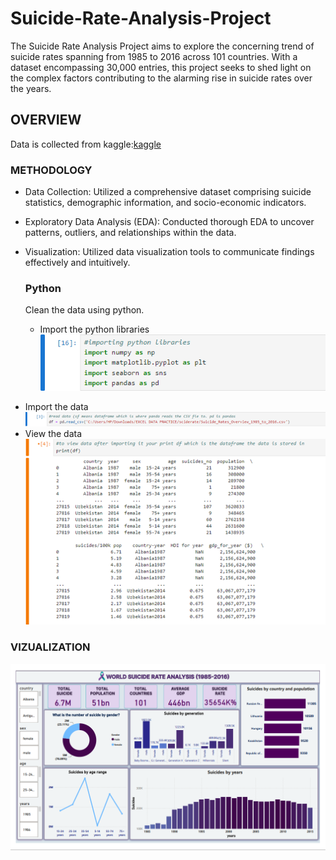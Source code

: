 # Suicide-Rate-Analysis-Project
The Suicide Rate Analysis Project aims to explore the concerning trend of suicide rates spanning from 1985 to 2016 across 101 countries. With a dataset encompassing 30,000 entries, this project seeks to shed light on the complex factors contributing to the alarming rise in suicide rates over the years.

## OVERVIEW
Data is collected from kaggle:[kaggle](https://www.kaggle.com/datasets/russellyates88/suicide-rates-overview-1985-to-2016)

### METHODOLOGY
+ Data Collection: Utilized a comprehensive dataset comprising suicide statistics, demographic information, and socio-economic indicators.
+ Exploratory Data Analysis (EDA): Conducted thorough EDA to uncover patterns, outliers, and relationships within the data.
+ Visualization: Utilized data visualization tools to communicate findings effectively and intuitively.

  ### Python
  Clean the data using python. 
  - Import the python libraries
  ![Import Libraries](https://github.com/Pinnie232/Suicide-Rate-Analysis-Project/blob/main/Images/CleanPython1.png)
 - Import the data
   ![Import the data](https://github.com/Pinnie232/Suicide-Rate-Analysis-Project/blob/main/Images/importthedata.png)
 - View the data
   ![View the data](https://github.com/Pinnie232/Suicide-Rate-Analysis-Project/blob/main/Images/viewthedata.png)
   
 


### VIZUALIZATION
![Vizualization](https://github.com/Pinnie232/Suicide-Rate-Analysis-Project/blob/main/vizualization.png)
